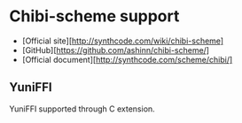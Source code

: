 Chibi-scheme support
====================

* [Official site][http://synthcode.com/wiki/chibi-scheme]
* [GitHub][https://github.com/ashinn/chibi-scheme/]
* [Official document][http://synthcode.com/scheme/chibi/]

YuniFFI
-------

YuniFFI supported through C extension.
